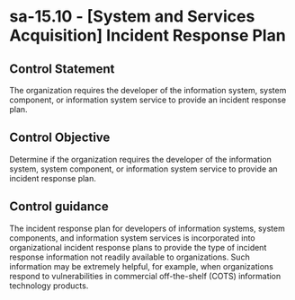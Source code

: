 # sa-15.10 - \[System and Services Acquisition\] Incident Response Plan

## Control Statement

The organization requires the developer of the information system, system component, or information system service to provide an incident response plan.

## Control Objective

Determine if the organization requires the developer of the information system, system component, or information system service to provide an incident response plan.

## Control guidance

The incident response plan for developers of information systems, system components, and information system services is incorporated into organizational incident response plans to provide the type of incident response information not readily available to organizations. Such information may be extremely helpful, for example, when organizations respond to vulnerabilities in commercial off-the-shelf (COTS) information technology products.
